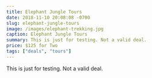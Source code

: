 ```yaml
---
title: Elephant Jungle Tours
date: 2018-11-10 20:08:08 -0700
slug: elephant-jungle-tours
image: /images/elephant-trekking.jpg
caption: Elephant Jungle Tours
summary: This is just for testing. Not a valid deal.
price: $125 for Two
tags: ["deals", "tours"]
---
```

This is just for testing. Not a valid deal.
